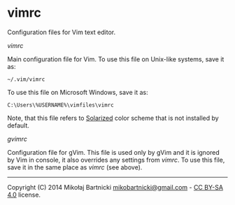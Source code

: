 vimrc
=====

Configuration files for Vim text editor.

*vimrc*

Main configuration file for Vim. To use this file on Unix-like systems, save it
as:

`~/.vim/vimrc`

To use this file on Microsoft Windows, save it as:

`C:\Users\%USERNAME%\vimfiles\vimrc`

Note, that this file refers to [Solarized][01] color scheme that is not
installed by default.

*gvimrc*

Configuration file for gVim. This file is used only by gVim and it is ignored
by Vim in console, it also overrides any settings from *vimrc*. To use this
file, save it in the same place as *vimrc* (see above).

-------------------------------------------------------------------------------
Copyright (C) 2014 Mikołaj Bartnicki <mikobartnicki@gmail.com> -
[CC BY-SA 4.0][02] license.

[01]:http://ethanschoonover.com/solarized
[02]:https://creativecommons.org/licenses/by-sa/4.0/
